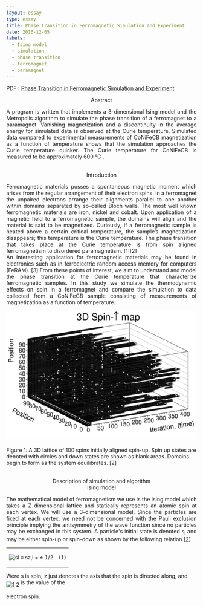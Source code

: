 ```yaml
---
layout: essay
type: essay
title: Phase Transition in Ferromagnetic Simulation and Experiment
date: 2016-12-05
labels:
  - Ising model
  - simulation
  - phase transition
  - ferromagnet
  - paramagnet
---
```

PDF : [Phase Transition in Ferromagnetic Simulation and Experiment](ising.pdf "ising PDF")

<p align="center">
Abstract

<p align="justify">
 A program is written that implements a 3-dimensional Ising model and the Metropolis algorithm to simulate the phase transition of a ferromagnet to a paramagnet. Vanishing magnetization and a discontinuity in the average energy for simulated data is observed at the Curie temperature. Simulated data compared to experimental measurements of CoNiFeCB magnetization as a function of temperature shows that the simulation approaches the Curie temperature quicker. The Curie temperature for CoNiFeCB is measured to be approximately 600&nbsp;&deg;C . <br> <br>


<p align="center">
Introduction

<p align="justify">
Ferromagnetic materials posses a spontaneous magnetic moment which arises from the
regular arrangement of their electron spins. In a ferromagnet the unpaired electrons arrange
their alignments parallel to one another within domains separated by so-called Bloch walls.
The most well known ferromagnetic materials are iron, nickel and cobalt. Upon application
of a magnetic field to a ferromagnetic sample, the domains will align and the material
is said to be magnetized. Curiously, if a ferromagnetic sample is heated above a certain
critical temperature, the sample’s magnetization disappears; this temperature is the Curie
temperature. The phase transition that takes place at the Curie temperature is from spin
aligned ferromagnetism to disordered paramagnetism. [1][2] <br>
An interesting application for ferromagnetic materials may be found in electronics such
as in ferroelectric random access memory for computers (FeRAM). [3] From these points of
interest, we aim to understand and model the phase transition at the Curie temperature that
characterize ferromagnetic samples. In this study we simulate the thermodynamic effects on
spin in a ferromagnet and compare the simulation to data collected from a CoNiFeCB sample
consisting of measurements of magnetization as a function of temperature. <br>

<center><img class="spin distribution equilibrating" src="../images/spinup.png" width="540"> </center><br>
Figure 1: A 3D lattice of 100 spins initially aligned spin-up. Spin up states are denoted with
circles and down states are shown as blank areas. Domains begin to form as the system
equilibrates. [2] <br> <br>

<p align="center">
Description of simulation and algorithm <br>
Ising model

<p align="justify">
The mathematical model of ferromagnetism we use is the Ising model which takes a Z
dimensional lattice and statically represents an atomic spin at each vertex. We will use a
3-dimensional model. Since the particles are fixed at each vertex, we need not be concerned
with the Pauli exclusion principle implying the antisymmetry of the wave function since no
particles may be exchanged in this system. A particle's initial
state is denoted <span 
class="cmmi-12">s</span><sub><span 
class="cmmi-8">i</span></sub> and may be either spin-up or spin-down as shown by the following
relation.<span class="cite">[<a 
href="#Xlandau">2</a>]</span>
   <table 
class="equation"><tr><td><a 
 id="x1-3001r1"></a>
   <center class="math-display" >

<img 
src="ising0x.png" alt="si &equiv; sz,i = ± 1/2
" class="math-display" ></center></td><td class="equation-label">(1)</td></tr></table>
<!--l. 57--><p class="nopar" >

Were <span 
class="cmmi-12">s </span>is spin, <span 
class="cmmi-12">z </span>just denotes the axis that the spin is directed along, and <img 
src="ising1x.png" alt="1
2"  class="frac" align="middle"> is the value of the
                                                                                       
electron spin.
